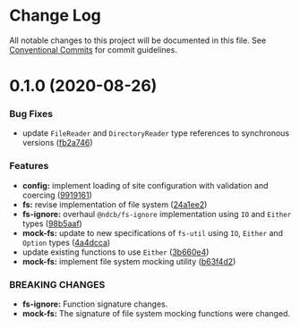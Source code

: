 # Change Log

All notable changes to this project will be documented in this file.
See [Conventional Commits](https://conventionalcommits.org) for commit guidelines.

# 0.1.0 (2020-08-26)


### Bug Fixes

* update `FileReader` and `DirectoryReader` type references to synchronous versions ([fb2a746](https://github.com/NDCB/generator/tree/master/packages/ndcb-mock-fs/commit/fb2a746e267154ebf1d8a4f35360a9fc539e96bd))


### Features

* **config:** implement loading of site configuration with validation and coercing ([9919161](https://github.com/NDCB/generator/tree/master/packages/ndcb-mock-fs/commit/9919161decf957b19651ce868144ed334a4dd995))
* **fs:** revise implementation of file system ([24a1ee2](https://github.com/NDCB/generator/tree/master/packages/ndcb-mock-fs/commit/24a1ee20215dc3c02061ebf9472e1515d276b935))
* **fs-ignore:** overhaul `@ndcb/fs-ignore` implementation using `IO` and `Either` types ([98b5aaf](https://github.com/NDCB/generator/tree/master/packages/ndcb-mock-fs/commit/98b5aafa593efbd7895fec2269ba86f7b53a0dc8))
* **mock-fs:** update to new specifications of `fs-util` using `IO`, `Either` and `Option` types ([4a4dcca](https://github.com/NDCB/generator/tree/master/packages/ndcb-mock-fs/commit/4a4dccadb9700cacc1ec4e0e9562da6d776e507e))
* update existing functions to use `Either` ([3b660e4](https://github.com/NDCB/generator/tree/master/packages/ndcb-mock-fs/commit/3b660e4d6251b81641a70a52b4cf37dac3d799d1))
* **mock-fs:** implement file system mocking utility ([b63f4d2](https://github.com/NDCB/generator/tree/master/packages/ndcb-mock-fs/commit/b63f4d2042b85a043528d140fd618ac00556b4e7))


### BREAKING CHANGES

* **fs-ignore:** Function signature changes.
* **mock-fs:** The signature of file system mocking functions were changed.

